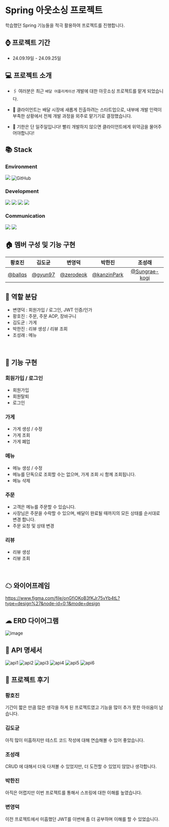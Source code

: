 # Spring 아웃소싱 프로젝트

학습했던 Spring 기능들을 적극 활용하여 프로젝트를 진행합니다.

## ⌚ 프로젝트 기간
* 24.09.19일 - 24.09.25일

## 💻 프로젝트 소개

* 🖇️ 여러분은 최근 `배달 어플리케이션` 개발에 대한 아웃소싱 프로젝트를 맡게 되었습니다. 

* 🏁 클라이언트는 배달 시장에 새롭게 진출하려는 스타트업으로, 내부에 개발 인력이 부족한 상황에서 전체 개발 과정을 외주로 맡기기로 결정했습니다. 

* 🚨 기한은 단 일주일입니다! 빨리 개발하지 않으면 클라이언트에게 위약금을 물어주어야합니다!


## 📚 Stack
### Environment
<img src="https://img.shields.io/badge/IntelliJ-221E68?style=for-the-badge&logo=IntelliJ IDEA&logoColor=white"/> <img alt="GitHub" src ="https://img.shields.io/badge/GitHub-181717.svg?&style=for-the-badge&logo=GitHub&logoColor=white"/>

### Development
 <img src="https://img.shields.io/badge/Spring Boot-6DB33F?style=for-the-badge&logo=Spring Boot&logoColor=white"/> <img src="https://img.shields.io/badge/MySQL-4479A1?style=for-the-badge&logo=MySQL&logoColor=white"/>
 <img src="https://img.shields.io/badge/Spring JPA-6DB33F?style=for-the-badge&logo=JPA&logoColor=white"/>
 <img src="https://img.shields.io/badge/Spring JWT-FBBA00?style=for-the-badge&logo=JWT&logoColor=white"/> 

### Communication
 <img src="https://img.shields.io/badge/slack-4A154B?style=for-the-badge&logo=slack&logoColor=white"> <img src="https://img.shields.io/badge/notion-000000?style=for-the-badge&logo=notion&logoColor=white">


## 🏠 멤버 구성 및 기능 구현

| 황호진 | 김도균 | 변영덕 | 박한진 | 조성래 |
|:---:|:---:|:---:|:---:|:---:|
| [@ballqs](https://github.com/ballqs) | [@gyun97](https://github.com/gyun97) | [@zerodeok](https://github.com/zerodeok) | [@kanzinPark](https://github.com/kanzinPark) | [@Sungrae-kogi](https://github.com/Sungrae-kogi) |

## 🤝 역할 분담
* 변영덕 : 회원가입 / 로그인, JWT 인증/인가
* 황호진 : 주문, 주문 AOP, 장바구니
* 김도균 : 가게
* 박한진 : 리뷰 생성 / 리뷰 조회
* 조성래 : 메뉴
<br>

## 🚩 기능 구현

### 회원가입 / 로그인
 * 회원가입
 * 회원탈퇴
 * 로그인

### 가게
 * 가게 생성 / 수정
 * 가게 조회
 * 가게 폐업

### 메뉴
 * 메뉴 생성 / 수정
 * 메뉴를 단독으로 조회할 수는 없으며, 가게 조회 시 함께 조회됩니다.
 * 메뉴 삭제
   
### 주문
 * 고객은 메뉴를 주문할 수 있습니다.
 * 사장님은 주문을 수락할 수 있으며, 배달이 완료될 때까지의 모든 상태를 순서대로 변경 합니다.
 * 주문 요청 및 상태 변경
   
### 리뷰
 * 리뷰 생성
 * 리뷰 조회
<br>
   
## ☁ 와이어프레임
https://www.figma.com/file/onGfiOKoB3fKJr75vYb4tL?type=design%27&node-id=0:1&mode=design
## ☁ ERD 다이어그램
![image](https://github.com/user-attachments/assets/ca11bb57-ad8a-429e-a3be-748d768bb41c)

## 📑 API 명세서
![api1](https://github.com/user-attachments/assets/833fd8bc-9e07-45e1-9c67-afd31528d644)
![api2](https://github.com/user-attachments/assets/aaee2c6d-1bf4-4208-af9d-dcf2de280e8a)
![api3](https://github.com/user-attachments/assets/d14f8c31-0fdc-48a2-85cd-74cacc7e1f63)
![api4](https://github.com/user-attachments/assets/fbc7c387-1e52-43ee-aafb-a9f094f42303)
![api5](https://github.com/user-attachments/assets/11722a4c-1971-462e-a45b-bb7f898b8fb6)
![api6](https://github.com/user-attachments/assets/fa5c22e5-856b-4aae-a806-9d33b3cba3dd)

## 📑 프로젝트 후기

### 황호진
기간이 짧은 만큼 많은 생각을 하게 된 프로젝트였고 기능을 많이 추가 못한 아쉬움이 남습니다.

### 김도균
아직 많이 미흡하지만 테스트 코드 작성에 대해 연습해볼 수 있어 좋았습니다.

### 조성래
CRUD 에 대해서 더욱 다져볼 수 있었지만, 더 도전할 수 있었지 않았나 생각합니다.

### 박한진
아직은 어렵지만 이번 프로젝트를 통해서 스프링에 대한 이해를 높였습니다.

### 변영덕
이전 프로젝트에서 미흡했던 JWT를 이번에 좀 더 공부하며 이해를 할 수 있었습니다.


